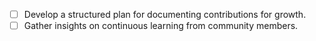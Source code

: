 - [ ] Develop a structured plan for documenting contributions for growth.
- [ ] Gather insights on continuous learning from community members.